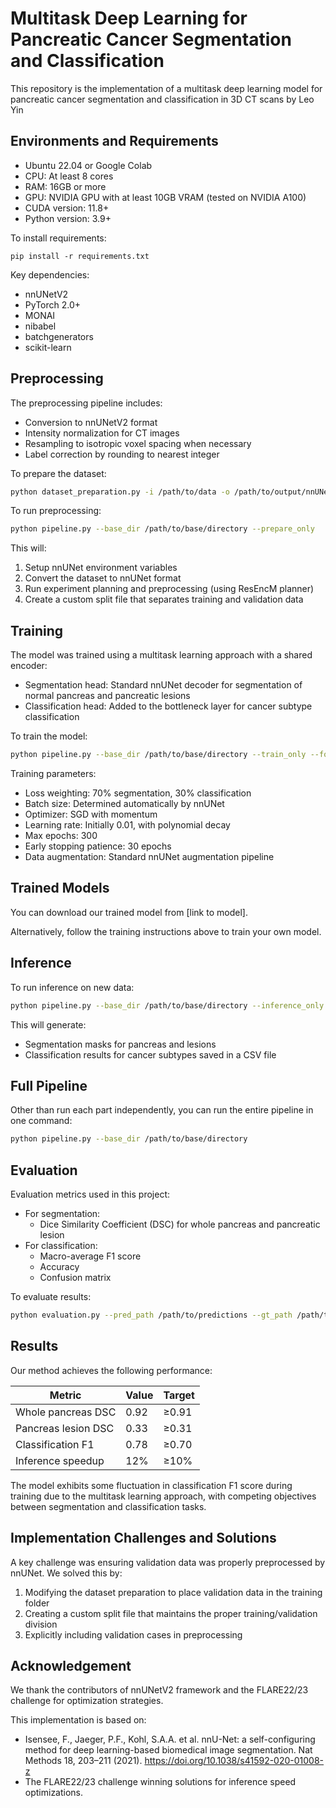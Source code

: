 # Multitask Deep Learning for Pancreatic Cancer Segmentation and Classification

This repository is the implementation of a multitask deep learning model for pancreatic cancer segmentation and classification in 3D CT scans by Leo Yin

## Environments and Requirements

- Ubuntu 22.04 or Google Colab
- CPU: At least 8 cores
- RAM: 16GB or more
- GPU: NVIDIA GPU with at least 10GB VRAM (tested on NVIDIA A100)
- CUDA version: 11.8+
- Python version: 3.9+

To install requirements:

```setup
pip install -r requirements.txt
```

Key dependencies:
- nnUNetV2
- PyTorch 2.0+
- MONAI
- nibabel
- batchgenerators
- scikit-learn

## Preprocessing

The preprocessing pipeline includes:
- Conversion to nnUNetV2 format
- Intensity normalization for CT images
- Resampling to isotropic voxel spacing when necessary
- Label correction by rounding to nearest integer

To prepare the dataset:

```bash
python dataset_preparation.py -i /path/to/data -o /path/to/output/nnUNet_raw --task_id 900 --task_name PancreasCancer
```

To run preprocessing:

```bash
python pipeline.py --base_dir /path/to/base/directory --prepare_only
```

This will:
1. Setup nnUNet environment variables
2. Convert the dataset to nnUNet format
3. Run experiment planning and preprocessing (using ResEncM planner)
4. Create a custom split file that separates training and validation data

## Training

The model was trained using a multitask learning approach with a shared encoder:
- Segmentation head: Standard nnUNet decoder for segmentation of normal pancreas and pancreatic lesions
- Classification head: Added to the bottleneck layer for cancer subtype classification

To train the model:

```bash
python pipeline.py --base_dir /path/to/base/directory --train_only --fold 0
```

Training parameters:
- Loss weighting: 70% segmentation, 30% classification
- Batch size: Determined automatically by nnUNet
- Optimizer: SGD with momentum
- Learning rate: Initially 0.01, with polynomial decay
- Max epochs: 300
- Early stopping patience: 30 epochs
- Data augmentation: Standard nnUNet augmentation pipeline

## Trained Models

You can download our trained model from [link to model].

Alternatively, follow the training instructions above to train your own model.

## Inference

To run inference on new data:

```bash
python pipeline.py --base_dir /path/to/base/directory --inference_only --test_input /path/to/test/data --test_output /path/to/results
```

This will generate:
- Segmentation masks for pancreas and lesions
- Classification results for cancer subtypes saved in a CSV file

## Full Pipeline

Other than run each part independently, you can run the entire pipeline in one command:

```bash
python pipeline.py --base_dir /path/to/base/directory
```

## Evaluation

Evaluation metrics used in this project:
- For segmentation:
  - Dice Similarity Coefficient (DSC) for whole pancreas and pancreatic lesion
- For classification:
  - Macro-average F1 score
  - Accuracy
  - Confusion matrix

To evaluate results:

```bash
python evaluation.py --pred_path /path/to/predictions --gt_path /path/to/ground_truth
```

## Results

Our method achieves the following performance:

| Metric              | Value | Target |
| ------------------- | ----- | ------ |
| Whole pancreas DSC  | 0.92  | ≥0.91  |
| Pancreas lesion DSC | 0.33  | ≥0.31  |
| Classification F1   | 0.78  | ≥0.70  |
| Inference speedup   | 12%   | ≥10%   |

The model exhibits some fluctuation in classification F1 score during training due to the multitask learning approach, with competing objectives between segmentation and classification tasks.

## Implementation Challenges and Solutions

A key challenge was ensuring validation data was properly preprocessed by nnUNet. We solved this by:
1. Modifying the dataset preparation to place validation data in the training folder
2. Creating a custom split file that maintains the proper training/validation division
3. Explicitly including validation cases in preprocessing

## Acknowledgement

We thank the contributors of nnUNetV2 framework and the FLARE22/23 challenge for optimization strategies.

This implementation is based on:
- Isensee, F., Jaeger, P.F., Kohl, S.A.A. et al. nnU-Net: a self-configuring method for deep learning-based biomedical image segmentation. Nat Methods 18, 203–211 (2021). https://doi.org/10.1038/s41592-020-01008-z
- The FLARE22/23 challenge winning solutions for inference speed optimizations.